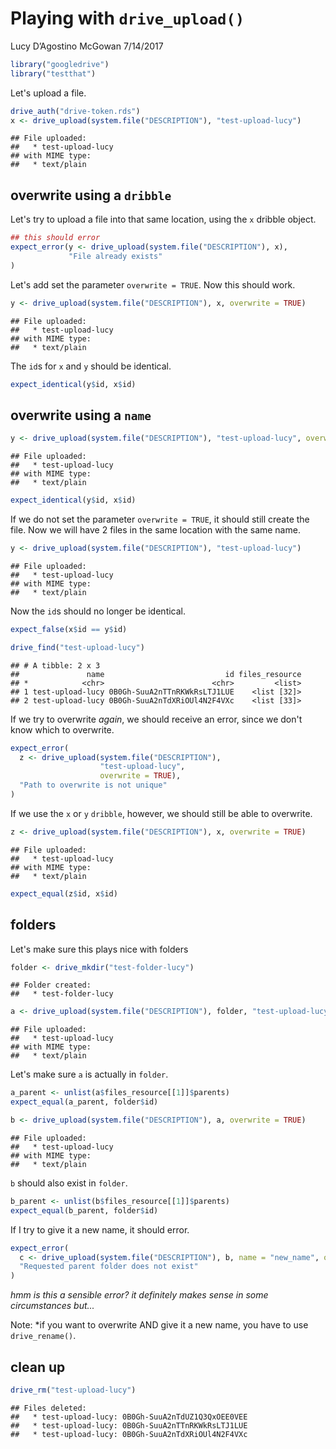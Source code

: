 Playing with `drive_upload()`
================
Lucy D’Agostino McGowan
7/14/2017

``` r
library("googledrive")
library("testthat")
```

Let's upload a file.

``` r
drive_auth("drive-token.rds")
x <- drive_upload(system.file("DESCRIPTION"), "test-upload-lucy")
```

    ## File uploaded:
    ##   * test-upload-lucy
    ## with MIME type:
    ##   * text/plain

overwrite using a `dribble`
---------------------------

Let's try to upload a file into that same location, using the `x` dribble object.

``` r
## this should error
expect_error(y <- drive_upload(system.file("DESCRIPTION"), x),
             "File already exists"
)
```

Let's add set the parameter `overwrite = TRUE`. Now this should work.

``` r
y <- drive_upload(system.file("DESCRIPTION"), x, overwrite = TRUE)
```

    ## File uploaded:
    ##   * test-upload-lucy
    ## with MIME type:
    ##   * text/plain

The `id`s for `x` and `y` should be identical.

``` r
expect_identical(y$id, x$id)
```

overwrite using a `name`
------------------------

``` r
y <- drive_upload(system.file("DESCRIPTION"), "test-upload-lucy", overwrite = TRUE)
```

    ## File uploaded:
    ##   * test-upload-lucy
    ## with MIME type:
    ##   * text/plain

``` r
expect_identical(y$id, x$id)
```

If we do not set the parameter `overwrite = TRUE`, it should still create the file. Now we will have 2 files in the same location with the same name.

``` r
y <- drive_upload(system.file("DESCRIPTION"), "test-upload-lucy")
```

    ## File uploaded:
    ##   * test-upload-lucy
    ## with MIME type:
    ##   * text/plain

Now the `id`s should no longer be identical.

``` r
expect_false(x$id == y$id)
```

``` r
drive_find("test-upload-lucy")
```

    ## # A tibble: 2 x 3
    ##               name                           id files_resource
    ## *            <chr>                        <chr>         <list>
    ## 1 test-upload-lucy 0B0Gh-SuuA2nTTnRKWkRsLTJ1LUE    <list [32]>
    ## 2 test-upload-lucy 0B0Gh-SuuA2nTdXRiOUl4N2F4VXc    <list [33]>

If we try to overwrite *again*, we should receive an error, since we don't know which to overwrite.

``` r
expect_error(
  z <- drive_upload(system.file("DESCRIPTION"),
                    "test-upload-lucy",
                    overwrite = TRUE),
  "Path to overwrite is not unique"
)
```

If we use the `x` or `y` `dribble`, however, we should still be able to overwrite.

``` r
z <- drive_upload(system.file("DESCRIPTION"), x, overwrite = TRUE)
```

    ## File uploaded:
    ##   * test-upload-lucy
    ## with MIME type:
    ##   * text/plain

``` r
expect_equal(z$id, x$id)
```

folders
-------

Let's make sure this plays nice with folders

``` r
folder <- drive_mkdir("test-folder-lucy")
```

    ## Folder created:
    ##   * test-folder-lucy

``` r
a <- drive_upload(system.file("DESCRIPTION"), folder, "test-upload-lucy")
```

    ## File uploaded:
    ##   * test-upload-lucy
    ## with MIME type:
    ##   * text/plain

Let's make sure `a` is actually in `folder`.

``` r
a_parent <- unlist(a$files_resource[[1]]$parents)
expect_equal(a_parent, folder$id)
```

``` r
b <- drive_upload(system.file("DESCRIPTION"), a, overwrite = TRUE)
```

    ## File uploaded:
    ##   * test-upload-lucy
    ## with MIME type:
    ##   * text/plain

`b` should also exist in `folder`.

``` r
b_parent <- unlist(b$files_resource[[1]]$parents)
expect_equal(b_parent, folder$id)
```

If I try to give it a new name, it should error.

``` r
expect_error(
  c <- drive_upload(system.file("DESCRIPTION"), b, name = "new_name", overwrite = TRUE),
  "Requested parent folder does not exist"
)
```

*hmm is this a sensible error? it definitely makes sense in some circumstances but...*

Note: \*if you want to overwrite AND give it a new name, you have to use `drive_rename()`.

clean up
--------

``` r
drive_rm("test-upload-lucy")
```

    ## Files deleted:
    ##   * test-upload-lucy: 0B0Gh-SuuA2nTdUZ1Q3QxOEE0VEE
    ##   * test-upload-lucy: 0B0Gh-SuuA2nTTnRKWkRsLTJ1LUE
    ##   * test-upload-lucy: 0B0Gh-SuuA2nTdXRiOUl4N2F4VXc
